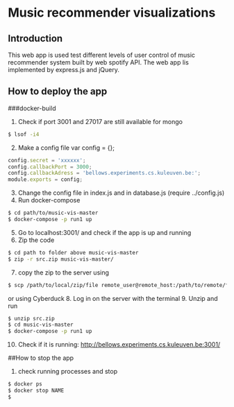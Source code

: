 # Music recommender visualizations
## Introduction
This web app is used test different levels of user control of music recommender system built by web spotify API. The web app lis implemented by express.js and jQuery.


## How to deploy the app

###docker-build
1. Check if port 3001 and 27017 are still available for mongo
```sh
$ lsof -i4
```
2. Make a config file 
var config = {};
```javascript
config.secret = 'xxxxxx';
config.callbackPort = 3000;
config.callbackAdress = 'bellows.experiments.cs.kuleuven.be:';
module.exports = config;

```


3. Change the config file in index.js and in database.js (require ../config.js)
4. Run docker-compose
```sh
$ cd path/to/music-vis-master
$ docker-compose -p run1 up
```
5. Go to localhost:3001/ and check if the app is up and running
6. Zip the code
```sh
$ cd path to folder above music-vis-master
$ zip -r src.zip music-vis-master/ 
```
7. copy the zip to the server using
```sh
$ scp /path/to/local/zip/file remote_user@remote_host:/path/to/remote/file
```
or using Cyberduck
8. Log in on the server with the terminal
9. Unzip and run
```sh
$ unzip src.zip
$ cd music-vis-master
$ docker-compose -p run1 up
```
10. Check if it is running:
http://bellows.experiments.cs.kuleuven.be:3001/

##How to stop the app
1. check running processes and stop
```sh
$ docker ps
$ docker stop NAME
$ 
```

